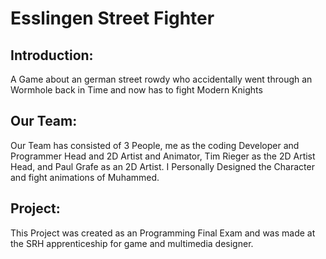 # Esslingen Street Fighter

## Introduction: 
A Game about an german street rowdy who accidentally went through an Wormhole back in Time and now has to fight Modern Knights

## Our Team: 
Our Team has consisted of 3 People, me as the coding Developer and Programmer Head and 2D Artist and Animator, Tim Rieger as the 2D Artist Head, and Paul Grafe as an 2D Artist.
I Personally Designed the Character and fight animations of Muhammed.

## Project:
This Project was created as an Programming Final Exam and was made at the SRH apprenticeship for game and multimedia designer.
